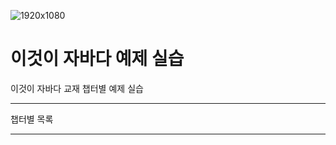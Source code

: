 ![1920x1080](https://user-images.githubusercontent.com/105259228/168221159-beca7c2d-4cbe-466f-9624-225f676e5f2a.jpg)

# 이것이 자바다 예제 실습

이것이 자바다 교재 챕터별 예제 실습

---

챕터별 목록

---
